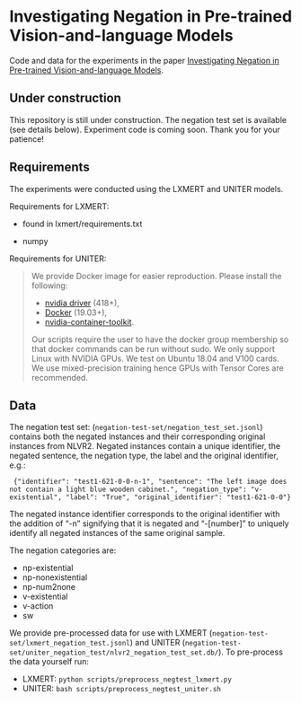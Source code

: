 # Investigating Negation in Pre-trained Vision-and-language Models

Code and data for the experiments in the paper [Investigating Negation in Pre-trained Vision-and-language Models](https://aclanthology.org/2021.blackboxnlp-1.27/).

## Under construction
This repository is still under construction. The negation test set is available (see details below). Experiment code is coming soon. Thank you for your patience!

## Requirements
The experiments were conducted using the LXMERT and UNITER models.

Requirements for LXMERT:
- found in lxmert/requirements.txt
+ numpy

Requirements for UNITER:
> We provide Docker image for easier reproduction. Please install the following:
> - [nvidia driver](https://docs.nvidia.com/cuda/cuda-installation-guide-linux/index.html#package-manager-installation) (418+),
> - [Docker](https://docs.docker.com/install/linux/docker-ce/ubuntu/) (19.03+),
> - [nvidia-container-toolkit](https://github.com/NVIDIA/nvidia-docker#quickstart).
>
> Our scripts require the user to have the docker group membership so that docker commands can be run without sudo. We only support Linux with NVIDIA GPUs. We test on Ubuntu 18.04 and V100 cards. We use mixed-precision training hence GPUs with Tensor Cores are recommended.

## Data
The negation test set: (``` negation-test-set/negation_test_set.jsonl ```) contains both the negated instances and their corresponding original instances from NLVR2. Negated instances contain a unique identifier, the negated sentence, the negation type, the label and the original identifier, e.g.:

``` {"identifier": "test1-621-0-0-n-1", "sentence": "The left image does not contain a light blue wooden cabinet.", "negation_type": "v-existential", "label": "True", "original_identifier": "test1-621-0-0"}```

The negated instance identifier corresponds to the original identifier with the addition of “-n” signifying that it is negated and “-\[number\]” to uniquely identify all negated instances of the same original sample.

The negation categories are:
- np-existential
- np-nonexistential
- np-num2none
- v-existential
- v-action
- sw

We provide pre-processed data for use with LXMERT (``` negation-test-set/lxmert_negation_test.jsonl ```) and UNITER (``` negation-test-set/uniter_negation_test/nlvr2_negation_test_set.db/ ```). To pre-process the data yourself run:
- LXMERT: ``` python scripts/preprocess_negtest_lxmert.py ```
- UNITER: ``` bash scripts/preprocess_negtest_uniter.sh ```

<!-- ## Models
Finetune models for NLVR2 following the instructions in the relevant submodules.

## Evaluation on negation test set

Run inference on negation test set:

#### LXMERT
./scripts/run_inference_lxmert.sh <model location> <output dir> <device>

#### UNITER
Launch docker container specifying location of model to be used:
``` bash scripts/launch_model_container.sh <path to model> <gpu ids> ```

Inside container:
``` bash scripts/run_inference_uniter.sh <model location> <model checkpoint> <output dir>```

Model location is “nlvr-base” if using the model provided by the authors of UNITER and checkpoint is “6500”. If using your own trained model, specify “nlvr2/default” or “nlvr2/large” and the relevant checkpoint.

#### Results
To get accuracy on the negation test set, run the following script:
python scripts/compute_accuracy_by_negation_category.py --predictions_file <predictions_file> --labels_file <labels_file> --output_file <output_file>

## Causal mediation analysis

We perform causal mediation analysis on the triplet version of UNITER.
Provide triplet training instructions.



To run neuron interventions:
./launch_container.sh <TXT_DB> <IMG_DB> <MODEL_LOCATION>

Inside the docker, run the following command, supplying the checkpoint to use and whether the model is base or large:
python run_negation_neuron_interventions.py --txt_db /txt_db/nlvr2_negation_test_set.db --img_db /img_db/nlvr2_test --train_dir /model --ckpt <checkpoint> --model <UNITER-base, UNITER-large>

By default results are saved under ./results/, use --out_dir to specify output directory.


To compute total and indirect effects, first create a virtual environment
virtualenv venv -p python3
source venv/bin/activate
pip install -r requirements.txt


To compute total effects:
python compute_neuron_total_effect.py <interventions results directory>  <model type (UNITER-base/UNITER-large)> <negation test set>
Run this for both the base and large versions of UNITER

To plot the total effects of UNITER base and UNITER large:
python plot_total_effects.py <base total effects file> <large total effects file> <save directory>
This results in two figures for the total effects of originally correct and originally incorrect examples, correspinding to Figure 3 in the paper.


To compute neuron indirect effects (for one model) run:
python compute_and_save_neuron_agg_effect.py <interventions folder> <model type> <negation test set file>
This computes indirect effects for each neuron and averages them across negation and correctness categories. The effects are saved in three files in the interventions directory:
- Effect by negation type and correctness category: UNITER-base_ntype-ccat_neuron_effects.csv
- Effect by negation type: UNITER-base_ntype_neuron_effects.csv
- Overall effect: UNITER-base_overall_neuron_effects.csv

To plot neuron effects per layer, run:
python plot_neuron_effect_per_layer.py <neuron effect files directory> <output directory for figures>

-->
